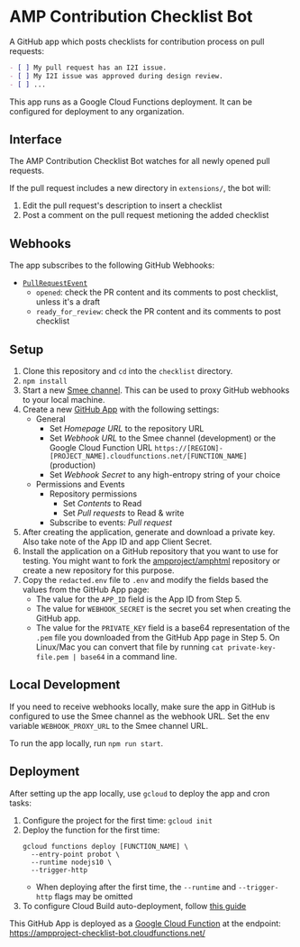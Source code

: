 # AMP Contribution Checklist Bot

A GitHub app which posts checklists for contribution process on pull requests:

```markdown
- [ ] My pull request has an I2I issue.
- [ ] My I2I issue was approved during design review.
- [ ] ...
```

This app runs as a Google Cloud Functions deployment. It can be configured for deployment to any organization.

## Interface

The AMP Contribution Checklist Bot watches for all newly opened pull requests.

If the pull request includes a new directory in `extensions/`, the bot will:

1. Edit the pull request's description to insert a checklist
2. Post a comment on the pull request metioning the added checklist

## Webhooks

The app subscribes to the following GitHub Webhooks:

- [`PullRequestEvent`](https://developer.github.com/v3/activity/events/types/#pullrequestevent)
  - `opened`: check the PR content and its comments to post checklist, unless it's a draft
  - `ready_for_review`: check the PR content and its comments to post checklist

## Setup

1. Clone this repository and `cd` into the `checklist` directory.
2. `npm install`
3. Start a new [Smee channel](https://smee.io/). This can be used to proxy
   GitHub webhooks to your local machine.
4. Create a new [GitHub App](https://github.com/settings/apps/new) with the following settings:
   - General
     - Set _Homepage URL_ to the repository URL
     - Set _Webhook URL_ to the Smee channel (development) or the Google Cloud Function URL `https://[REGION]-[PROJECT_NAME].cloudfunctions.net/[FUNCTION_NAME]` (production)
     - Set _Webhook Secret_ to any high-entropy string of your choice
   - Permissions and Events
     - Repository permissions
       - Set _Contents_ to Read
       - Set _Pull requests_ to Read & write
     - Subscribe to events: _Pull request_
5. After creating the application, generate and download a private key. Also
   take note of the App ID and app Client Secret.
6. Install the application on a GitHub repository that you want to use for
   testing. You might want to fork the [ampproject/amphtml](https://github.com/ampproject/amphtml) repository or create a new repository for this purpose.
7. Copy the `redacted.env` file to `.env` and modify the fields based the values from the GitHub App page:
   - The value for the `APP_ID` field is the App ID from Step 5.
   - The value for `WEBHOOK_SECRET` is the secret you set when creating the GitHub app.
   - The value for the `PRIVATE_KEY` field is a base64 representation of the
     `.pem` file you downloaded from the GitHub App page in Step 5. On Linux/Mac you can convert that file by running `cat private-key-file.pem | base64` in a command line.

## Local Development

If you need to receive webhooks locally, make sure the app in GitHub is configured to use the Smee channel as the webhook URL. Set the env variable `WEBHOOK_PROXY_URL` to the Smee channel URL.

To run the app locally, run `npm run start`.

## Deployment

After setting up the app locally, use `gcloud` to deploy the app and cron tasks:

1. Configure the project for the first time: `gcloud init`
2. Deploy the function for the first time:
   ```
   gcloud functions deploy [FUNCTION_NAME] \
     --entry-point probot \
     --runtime nodejs10 \
     --trigger-http
   ```
   - When deploying after the first time, the `--runtime` and `--trigger-http` flags may be omitted
3. To configure Cloud Build auto-deployment, follow [this guide](https://github.com/ampproject/amp-github-apps/blob/master/DEPLOYMENT.md)

This GitHub App is deployed as a [Google Cloud Function](https://cloud.google.com/functions/docs/) at the endpoint: https://ampproject-checklist-bot.cloudfunctions.net/
